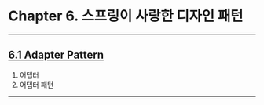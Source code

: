 
# Chapter 6. 스프링이 사랑한 디자인 패턴

---

## <a href="6.1 어댑터 패턴(Adapter Pattern).md" target="_blank">6.1 Adapter Pattern</a>
1) 어댑터
2) 어댑터 패턴

---

